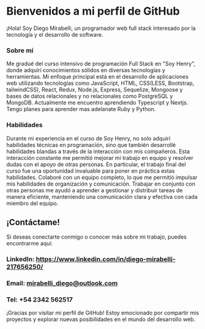 # Bienvenidos a mi perfil de GitHub
¡Hola! Soy Diego Mirabelli, un programador web full stack interesado por la tecnología y el desarrollo de software. 

### Sobre mí
Me gradué del curso intensivo de programación Full Stack en "Soy Henry", donde adquirí conocimientos sólidos en diversas tecnologías y herramientas.
Mi enfoque principal está en el desarrollo de aplicaciones web utilizando tecnologías como JavaScript, HTML, CSS(LESS, Bootstrap, tailwindCSS), React, Redux, Node.js, Express, Sequelize, Mongoose y bases de datos relacionales y no relacionales como PostgreSQL y MongoDB.
Actualmente me encuentro aprendiendo Typescript y Nextjs. Tengo planes para aprender mas adelanate Ruby y Python.

### Habilidades
Durante mi experiencia en el curso de Soy Henry, no solo adquirí habilidades técnicas en programación, sino que también desarrollé habilidades blandas a través de la interacción con mis compañeros. Esta interacción constante me permitió mejorar mi trabajo en equipo y resolver dudas con el apoyo de otras personas.
En particular, el trabajo final del curso fue una oportunidad invaluable para poner en práctica estas habilidades. Colaboré con un equipo completo, lo que me permitió impulsar mis habilidades de organización y comunicación. Trabajar en conjunto con otras personas me ayudó a aprender a gestionar y distribuir tareas de manera eficiente, manteniendo una comunicación clara y efectiva con cada miembro del equipo.

## ¡Contáctame!
Si deseas conectarte conmigo o conocer más sobre mi trabajo, puedes encontrarme aquí:

### LinkedIn: https://www.linkedin.com/in/diego-mirabelli-217656250/
### Email: mirabelli_diego@outlook.com
### Tel: +54 2342 562517



¡Gracias por visitar mi perfil de GitHub! Estoy emocionado por compartir mis proyectos y explorar nuevas posibilidades en el mundo del desarrollo web.


<!--
**DiegoMirabelli/DiegoMirabelli** is a ✨ _special_ ✨ repository because its `README.md` (this file) appears on your GitHub profile.

Here are some ideas to get you started:

- 🔭 I’m currently working on ...
- 🌱 I’m currently learning ...
- 👯 I’m looking to collaborate on ...
- 🤔 I’m looking for help with ...
- 💬 Ask me about ...
- 📫 How to reach me: ...
- 😄 Pronouns: ...
- ⚡ Fun fact: ...
-->
